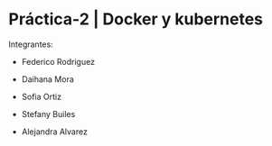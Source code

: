 # Práctica-2 | Docker y kubernetes

Integrantes:

- Federico Rodriguez

- Daihana Mora

- Sofia Ortiz

- Stefany Builes

- Alejandra Alvarez
